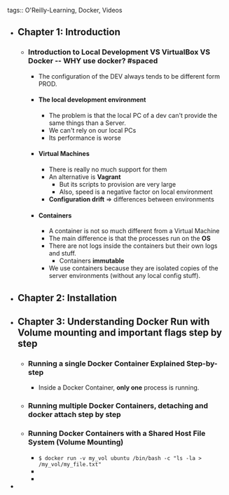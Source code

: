 tags:: O'Reilly-Learning, Docker, Videos

- ## Chapter 1: Introduction
	- ### Introduction to Local Development VS VirtualBox VS Docker -- WHY use docker? #spaced
		- The configuration of the DEV always tends to be different form PROD.
		- #### The local development environment
			- The problem is that the local PC of a dev can't provide the same things than a Server.
			- We can't rely on our local PCs
			- Its performance is worse
		- #### Virtual Machines
			- There is really no much support for them
			- An alternative is **Vagrant**
				- But its scripts to provision are very large
				- Also, speed is a negative factor on local environment
			- **Configuration drift** => differences between environments
		- #### Containers
			- A container is not so much different from a Virtual Machine
			- The main difference is that the processes run on the **OS**
			- There are not logs inside the containers but their own logs and stuff.
				- Containers **immutable**
			- We use containers because they are isolated copies of the server environments (without any local config stuff).
- ## Chapter 2: Installation
- ## Chapter 3: Understanding Docker Run with Volume mounting and important flags step by step
	- ### Running a single Docker Container Explained Step-by-step
		- Inside a Docker Container, **only one** process is running.
	- ### Running multiple Docker Containers, detaching and docker attach step by step
	- ### Running Docker Containers with a Shared Host File System (Volume Mounting)
		- `$ docker run -v my_vol ubuntu /bin/bash -c "ls -la > /my_vol/my_file.txt"`
		-
		-
-